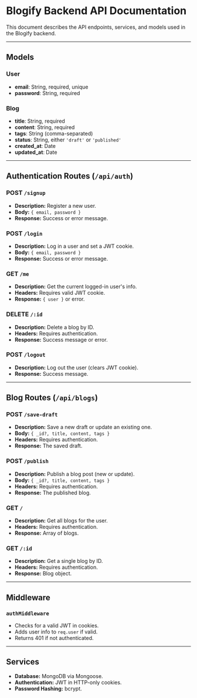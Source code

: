# Blogify Backend API Documentation

This document describes the API endpoints, services, and models used in the Blogify backend.

---

## Models

### User

- **email**: String, required, unique
- **password**: String, required

### Blog

- **title**: String, required
- **content**: String, required
- **tags**: String (comma-separated)
- **status**: String, either `'draft'` or `'published'`
- **created_at**: Date
- **updated_at**: Date

---

## Authentication Routes (`/api/auth`)

### POST `/signup`
- **Description:** Register a new user.
- **Body:** `{ email, password }`
- **Response:** Success or error message.

### POST `/login`
- **Description:** Log in a user and set a JWT cookie.
- **Body:** `{ email, password }`
- **Response:** Success or error message.

### GET `/me`
- **Description:** Get the current logged-in user's info.
- **Headers:** Requires valid JWT cookie.
- **Response:** `{ user }` or error.

### DELETE `/:id`
- **Description:** Delete a blog by ID.
- **Headers:** Requires authentication.
- **Response:** Success message or error.

### POST `/logout`
- **Description:** Log out the user (clears JWT cookie).
- **Response:** Success message.

---

## Blog Routes (`/api/blogs`)

### POST `/save-draft`
- **Description:** Save a new draft or update an existing one.
- **Body:** `{ _id?, title, content, tags }`
- **Headers:** Requires authentication.
- **Response:** The saved draft.

### POST `/publish`
- **Description:** Publish a blog post (new or update).
- **Body:** `{ _id?, title, content, tags }`
- **Headers:** Requires authentication.
- **Response:** The published blog.

### GET `/`
- **Description:** Get all blogs for the user.
- **Headers:** Requires authentication.
- **Response:** Array of blogs.

### GET `/:id`
- **Description:** Get a single blog by ID.
- **Headers:** Requires authentication.
- **Response:** Blog object.

---

## Middleware

### `authMiddleware`
- Checks for a valid JWT in cookies.
- Adds user info to `req.user` if valid.
- Returns 401 if not authenticated.

---

## Services

- **Database:** MongoDB via Mongoose.
- **Authentication:** JWT in HTTP-only cookies.
- **Password Hashing:** bcrypt.